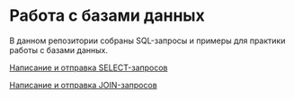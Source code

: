 # Работа с базами данных

В данном репозитории собраны SQL-запросы и примеры для практики работы с базами данных.

[Написание и отправка SELECT-запросов](https://docs.google.com/spreadsheets/d/16p5m3vtYI8Z_8on9mHCUDeWDhZs8fto4YC3bL63IvEo/edit?usp=sharing)

[Написание и отправка JOIN-запросов](https://docs.google.com/spreadsheets/d/1N92Fg1FTpDozMy-3_2D3nEBXUByoFnReiuZ5tGYglRQ/edit?usp=sharing)

